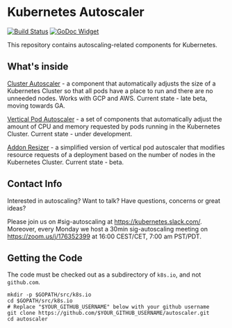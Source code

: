 # Kubernetes Autoscaler

[![Build Status](https://travis-ci.org/kubernetes/autoscaler.svg?branch=master)](https://travis-ci.org/kubernetes/autoscaler) [![GoDoc Widget]][GoDoc]

This repository contains autoscaling-related components for Kubernetes.

## What's inside

[Cluster Autoscaler](https://github.com/kubernetes/autoscaler/tree/master/cluster-autoscaler) - a component that automatically adjusts the size of a Kubernetes
Cluster so that all pods have a place to run and there are no unneeded nodes. Works with GCP and AWS. Current state - late beta, moving towards GA.

[Vertical Pod Autoscaler](https://github.com/kubernetes/autoscaler/tree/master/vertical-pod-autoscaler) - a set of components that automatically adjust the
amount of CPU and memory requested by pods running in the Kubernetes Cluster. Current state - under development.

[Addon Resizer](https://github.com/kubernetes/autoscaler/tree/master/addon-resizer) - a simplified version of vertical pod autoscaler that modifies
resource requests of a deployment based on the number of nodes in the Kubernetes Cluster. Current state - beta.

## Contact Info

Interested in autoscaling? Want to talk? Have questions, concerns or great ideas?

Please join us on #sig-autoscaling at https://kubernetes.slack.com/.
Moreover, every Monday we host a 30min sig-autoscaling meeting on
https://zoom.us/j/176352399 at 16:00 CEST/CET, 7:00 am PST/PDT.

## Getting the Code

The code must be checked out as a subdirectory of `k8s.io`, and not `github.com`.

```shell
mkdir -p $GOPATH/src/k8s.io
cd $GOPATH/src/k8s.io
# Replace "$YOUR_GITHUB_USERNAME" below with your github username
git clone https://github.com/$YOUR_GITHUB_USERNAME/autoscaler.git
cd autoscaler
```

[GoDoc]: https://godoc.org/k8s.io/autoscaler
[GoDoc Widget]: https://godoc.org/k8s.io/autoscaler?status.svg
